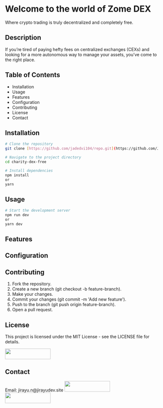 <h1>Welcome to the world of Zome DEX</h1>
Where crypto trading is truly decentralized and completely free.


<h2>Description</h2>
<p>If you’re tired of paying hefty fees on centralized exchanges (CEXs) and looking for a more autonomous way to manage your assets, you’ve come to the right place.</p>


<h2>Table of Contents</h2>
<ul>
  <li>Installation</li>
  <li>Usage</li>
  <li>Features</li>
  <li>Configuration</li>
  <li>Contributing</li>
  <li>License</li>
  <li>Contact</li>
</ul>


<h2>Installation</h2>

```bash
# Clone the repository
git clone [https://github.com/jadedvi104/repo.git](https://github.com/Jadedvi104/charity-dex-free.git)

# Navigate to the project directory
cd charity-dex-free

# Install dependencies
npm install
or
yarn
```

<h2>Usage</h2>

```bash
# Start the development server
npm run dev
or
yarn dev
```


<h2>Features</h2>

<h2>Configuration</h2>

<h2>Contributing</h2>
  <ol>
    <li>Fork the repository.</li>
    <li>Create a new branch (git checkout -b feature-branch).</li>
    <li>Make your changes.</li>
    <li>Commit your changes (git commit -m 'Add new feature').</li>
    <li>Push to the branch (git push origin feature-branch).</li>
    <li>Open a pull request.</li>
  </ol>

<h2>License</h2>
<p>This project is licensed under the MIT License - see the LICENSE file for details.</p>
<img src="https://img.shields.io/badge/license-MIT-blue.svg" height="35" width="150"/>

<h2>Contact</h2>
Email: jirayu.n@jirayudev.site
<a href="https://www.linkedin.com/in/jirayu-nakplien-6a392b144/"><img src="https://i.imgur.com/ygH92vs.png" height="35" width="150"/>
<br>
<a href="https://medium.com/@jajirayu"/><img src="https://img.shields.io/badge/Medium-12100E?style=for-the-badge&logo=medium&logoColor=white" height="35" width="150" /> 
